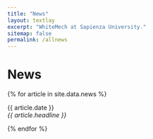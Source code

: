 ```yaml
---
title: "News"
layout: textlay
excerpt: "WhiteMech at Sapienza University."
sitemap: false
permalink: /allnews
---
```


# News

{% for article in site.data.news %}
<p>{{ article.date }} <br>
<em>{{ article.headline }}</em></p>
{% endfor %}
